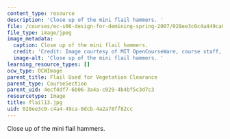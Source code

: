 ```yaml
---
content_type: resource
description: 'Close up of the mini flail hammers. '
file: /courses/ec-s06-design-for-demining-spring-2007/028ee3c0c4a449ca0dcb4a2a78ff82cc_flail13.jpg
file_type: image/jpeg
image_metadata:
  caption: Close up of the mini flail hammers.
  credit: 'Credit: Image courtesy of MIT OpenCourseWare, course staff, and students.'
  image-alt: 'Close up of the mini flail hammers. '
learning_resource_types: []
ocw_type: OCWImage
parent_title: Flail Used for Vegetation Clearance
parent_type: CourseSection
parent_uid: 4ecf4df7-6b06-3a4a-c029-4b4bf5c3d7c3
resourcetype: Image
title: flail13.jpg
uid: 028ee3c0-c4a4-49ca-0dcb-4a2a78ff82cc
---
```

Close up of the mini flail hammers. 


